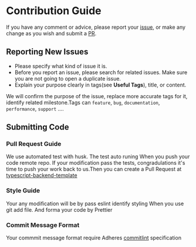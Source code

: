# Contribution Guide

If you have any comment or advice, please report your [issue](https://github.com/myfreax/typescript-backend-template/issues),
or make any change as you wish and submit a [PR](https://github.com/myfreax/typescript-backend-template/pulls).

## Reporting New Issues

- Please specify what kind of issue it is.
- Before you report an issue, please search for related issues. Make sure you are not going to open a duplicate issue.
- Explain your purpose clearly in tags(see **Useful Tags**), title, or content.

We will confirm the purpose of the issue, replace more accurate tags for it, identify related milestone.Tags can `feature`, `bug`, `documentation`, `performance`, `support` ....

## Submitting Code

### Pull Request Guide

We use automated test with husk. The test auto runing When you push your code remote repo. If your modification pass the tests, congradulations it's time to push your work back to us.Then you can create a Pull Request at [typescript-backend-template](https://github.com/myfreax/typescript-backend-template/pulls)

### Style Guide

Your any modification will be by pass eslint identify styling When you use git add file. And forma your code by Prettier

### Commit Message Format

Your commmit message format require Adheres [commitlint](https://github.com/conventional-changelog/commitlint#what-is-commitlint) specification
